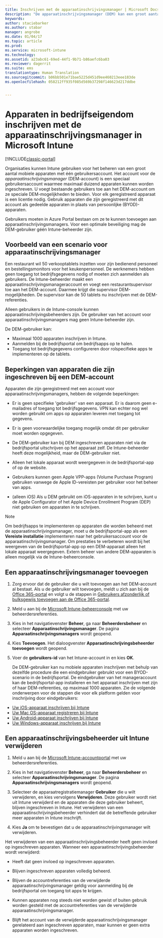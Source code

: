 ```yaml
---
title: Inschrijven met de apparaatinschrijvingsmanager | Microsoft Docs
description: "De apparaatinschrijvingsmanager (DEM) kan een groot aantal mobiele apparaten in bedrijfseigendom beheren via één gebruikersaccount."
keywords: 
author: staciebarker
ms.author: stabar
manager: angrobe
ms.date: 01/04/17
ms.topic: article
ms.prod: 
ms.service: microsoft-intune
ms.technology: 
ms.assetid: a23abc61-69ed-44f1-9b71-b86aefc6ba03
ms.reviewer: dagerrit
ms.suite: ems
translationtype: Human Translation
ms.sourcegitcommit: b06bb501e71bae5225d451d9ee460213eee183de
ms.openlocfilehash: 058212ff935f085d569b37298f146623d217ddbe


---
```



# <a name="enroll-corporate-owned-devices-with-the-device-enrollment-manager-in-microsoft-intune"></a>Apparaten in bedrijfseigendom inschrijven met de apparaatinschrijvingsmanager in Microsoft Intune

[!INCLUDE[classic-portal](../includes/classic-portal.md)]

Organisaties kunnen Intune gebruiken voor het beheren van een groot aantal mobiele apparaten met één gebruikersaccount. Het account voor de *apparaatinschrijvingsmanager* (DEM-account) is een speciaal gebruikersaccount waarmee maximaal duizend apparaten kunnen worden ingeschreven. U voegt bestaande gebruikers toe aan het DEM-account om ze speciale DEM-mogelijkheden te bieden. Voor elk geregistreerd apparaat is een licentie nodig. Gebruik apparaten die zijn geregistreerd met dit account als gedeelde apparaten in plaats van persoonlijke (BYOD)-apparaten.  

Gebruikers moeten in Azure Portal bestaan om ze te kunnen toevoegen aan apparaatinschrijvingsmanagers. Voor een optimale beveiliging mag de DEM-gebruiker géén Intune-beheerder zijn.

## <a name="example-of-a-device-enrollment-manager-scenario"></a>Voorbeeld van een scenario voor apparaatinschrijvingsmanager

Een restaurant wil 50 verkooptablets inzetten voor zijn bedienend personeel en bestellingsmonitors voor het keukenpersoneel. De werknemers hebben geen toegang tot bedrijfsgegevens nodig of moeten zich aanmelden als gebruikers. De Intune-beheerder maakt een apparaatinschrijvingsmanageraccount en voegt een restaurantsupervisor toe aan het DEM-account. Daarmee krijgt die supervisor DEM-mogelijkheden. De supervisor kan de 50 tablets nu inschrijven met de DEM-referenties.

Alleen gebruikers in de Intune-console kunnen apparaatinschrijvingsbeheerders zijn. De gebruiker van het account voor apparaatinschrijvingsmanagers mag geen Intune-beheerder zijn.

De DEM-gebruiker kan:

-   Maximaal 1000 apparaten inschrijven in Intune.
-   Aanmelden bij de bedrijfsportal om bedrijfsapps op te halen.
-   Toegang tot bedrijfsgegevens configureren door rolspecifieke apps te implementeren op de tablets.

## <a name="limitations-of-devices-that-are-enrolled-with-a-dem-account"></a>Beperkingen van apparaten die zijn ingeschreven bij een DEM-account

Apparaten die zijn geregistreerd met een account voor apparaatinschrijvingsmanagers, hebben de volgende beperkingen:

  - Er is geen specifieke 'gebruiker' van een apparaat. Er is daarom geen e-mailadres of toegang tot bedrijfsgegevens. VPN kan echter nog wel worden gebruikt om apps op apparaten leveren met toegang tot gegevens.

  - Er is geen voorwaardelijke toegang mogelijk omdat dit per gebruiker moet worden opgegeven.

  - De DEM-gebruiker kan bij DEM ingeschreven apparaten niet via de bedrijfsportal uitschrijven op het apparaat zelf. De Intune-beheerder heeft deze mogelijkheid, maar de DEM-gebruiker niet.

  - Alleen het lokale apparaat wordt weergegeven in de bedrijfsportal-app of op de website.
 
  - Gebruikers kunnen geen Apple VPP-apps (Volume Purchase Program) gebruiken vanwege de Apple ID-vereisten per gebruiker voor het beheer van apps.
 
  - (alleen iOS) Als u DEM gebruikt om iOS-apparaten in te schrijven, kunt u de Apple Configurator of het Apple Device Enrollment Program (DEP) niet gebruiken om apparaten in te schrijven.

> [!NOTE]
> Om bedrijfsapps te implementeren op apparaten die worden beheerd met de apparaatinschrijvingsmanager, moet u de bedrijfsportal-app als een **Vereiste installatie** implementeren naar het gebruikersaccount voor de apparaatinschrijvingsmanager.
> Om prestaties te verbeteren wordt bij het weergeven van de bedrijfsportal-app op een DEM-apparaat alleen het lokale apparaat weergegeven. Extern beheer van andere DEM-apparaten is alleen mogelijk via de Intune-beheerconsole.


## <a name="add-a-device-enrollment-manager"></a>Een apparaatinschrijvingsmanager toevoegen

1.  Zorg ervoor dat de gebruiker die u wilt toevoegen aan het DEM-account al bestaat. Als u de gebruiker wilt toevoegen, meldt u zich aan bij de [Office 365-portal](http://go.microsoft.com/fwlink/p/?LinkId=698854) en volgt u de stappen in [Gebruikers afzonderlijk of bulksgewijs toevoegen aan de Office 365-portal](https://support.office.com/article/Add-users-individually-or-in-bulk-to-Office-365-Admin-Help-1970f7d6-03b5-442f-b385-5880b9c256ec).

2.  Meld u aan bij de [Microsoft Intune-beheerconsole](http://manage.microsoft.com) met uw beheerdersreferenties.

3.  Kies in het navigatievenster **Beheer**, ga naar **Beheerdersbeheer** en selecteer **Apparaatinschrijvingsmanager**. De pagina **Apparaatinschrijvingsmanagers** wordt geopend.

4.  Kies **Toevoegen**. Het dialoogvenster **Apparaatinschrijvingsbeheerder toevoegen** wordt geopend.

5.  Voer de **gebruikers-id** van het Intune-account in en kies **OK**. 

    De DEM-gebruiker kan nu mobiele apparaten inschrijven met behulp van dezelfde procedure die een eindgebruiker gebruikt voor een BYOD-scenario in de bedrijfsportal. De eindgebruiker van het manageraccount kan de bedrijfsportal-app installeren en het apparaat inschrijven met zijn of haar DEM-referenties, op maximaal 1000 apparaten. Zie de volgende onderwerpen voor de stappen die voor elk platform gelden voor inschrijving door eindgebruikers:

  - [Uw iOS-apparaat inschrijven bij Intune](https://docs.microsoft.com/intune/enduser/enroll-your-device-in-intune-ios)
  - [Uw Mac OS-apparaat registreren bij Intune](https://docs.microsoft.com/intune/enduser/enroll-your-device-in-intune-macos)
  - [Uw Android-apparaat inschrijven bij Intune](https://docs.microsoft.com/intune/enduser/enroll-your-device-in-intune-android)
  - [Uw Windows-apparaat inschrijven bij Intune](https://docs.microsoft.com/intune/enduser/enroll-your-device-in-intune-windows)

## <a name="delete-a-device-enrollment-manager-from-intune"></a>Een apparaatinschrijvingsbeheerder uit Intune verwijderen

1.  Meld u aan bij de [Microsoft Intune-accountportal](http://manage.microsoft.com) met uw beheerdersreferenties.

2.  Kies in het navigatievenster **Beheer**, ga naar **Beheerdersbeheer** en selecteer **Apparaatinschrijvingsmanager**. De pagina **Apparaatinschrijvingsmanagers** wordt geopend.

3.  Selecteer de apparaatregistratiemanager **Gebruiker** die u wilt verwijderen, en kies vervolgens **Verwijderen**. Deze gebruiker wordt niet uit Intune verwijderd en de apparaten die deze gebruiker beheert, blijven ingeschreven in Intune. Het verwijderen van een apparaatinschrijvingsbeheerder verhindert dat de betreffende gebruiker meer apparaten in Intune inschrijft.

4.  Kies **Ja** om te bevestigen dat u de apparaatinschrijvingsmanager wilt verwijderen.

Het verwijderen van een apparaatinschrijvingsbeheerder heeft geen invloed op ingeschreven apparaten. Wanneer een apparaatinschrijvingsbeheerder wordt verwijderd:

-   Heeft dat geen invloed op ingeschreven apparaten.

-   Blijven ingeschreven apparaten volledig beheerd.

-   Blijven de accountreferenties van de verwijderde apparaatinschrijvingsmanager geldig voor aanmelding bij de bedrijfsportal om toegang tot apps te krijgen.

-   Kunnen apparaten nog steeds niet worden gewist of buiten gebruik worden gesteld met de accountreferenties van de verwijderde apparaatinschrijvingsmanager.

-   Blijft het account van de verwijderde apparaatinschrijvingsmanager gerelateerd aan ingeschreven apparaten, maar kunnen er geen extra apparaten worden ingeschreven.



<!--HONumber=Jan17_HO1-->



